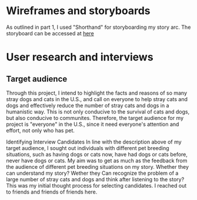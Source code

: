 
# Wireframes and storyboards
As outlined in part 1, I used "Shorthand" for storyboarding my story arc. The storyboard can be accessed at [here](https://preview.shorthand.com/EDe8pQdpObyUsVRo?_gl=1*118kgqf*_gcl_aw*R0NMLjE2NDUwNDg4NTYuQ2owS0NRaUEzcktRQmhDTkFSSXNBQ1VFV19ZR1c5QjFhU1d3MUJWVVZsbEpZRnAyMkpHMUF5Wnp1bU41RnhoM0ZBa0dwNFhMRlZxSGlac2FBck9ZRUFMd193Y0I.)

# User research and interviews
## Target audience
Through this project, I intend to highlight the facts and reasons of so many stray dogs and cats in the U.S., and call on everyone to help stray cats and dogs and effectively reduce the number of stray cats and dogs in a humanistic way. This is not only conducive to the survival of cats and dogs, but also conducive to communites. Therefore, the target audience for my project is "everyone" in the U.S., since it need everyone's attention and effort, not only who has pet.

Identifying Interview Candidates In line with the description above of my target audience, I sought out individuals with different pet breeding situations, such as having dogs or cats now, have had dogs or cats before, never have dogs or cats. My aim was to get as much as the feedback from the audience of different pet breeding situations on my story. Whether they can understand my story? Wether they Can recognize the problem of a large number of stray cats and dogs and think after listening to the story? This was my initial thought process for selecting candidates. I reached out to friends and friends of friends here.
